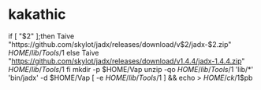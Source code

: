 # kakathic
if [ "$2" ];then
Taive "https://github.com/skylot/jadx/releases/download/v$2/jadx-$2.zip" $HOME/lib/Tools/$1
else
Taive "https://github.com/skylot/jadx/releases/download/v1.4.4/jadx-1.4.4.zip" $HOME/lib/Tools/$1
fi
mkdir -p $HOME/Vap
unzip -qo $HOME/lib/Tools/$1 'lib/*' 'bin/jadx' -d $HOME/Vap
[ -e $HOME/lib/Tools/$1 ] && echo > $HOME/ck/$1$pb
